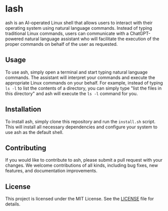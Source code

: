 # lash

ash is an AI-operated Linux shell that allows users to interact with their operating system using natural language commands. Instead of typing traditional Linux commands, users can communicate with a ChatGPT-powered natural language assistant who will facilitate the execution of the proper commands on behalf of the user as requested.

## Usage

To use ash, simply open a terminal and start typing natural language commands. The assistant will interpret your commands and execute the appropriate Linux commands on your behalf. For example, instead of typing `ls -l` to list the contents of a directory, you can simply type "list the files in this directory" and ash will execute the `ls -l` command for you.

## Installation

To install ash, simply clone this repository and run the `install.sh` script. This will install all necessary dependencies and configure your system to use ash as the default shell.

## Contributing

If you would like to contribute to ash, please submit a pull request with your changes. We welcome contributions of all kinds, including bug fixes, new features, and documentation improvements.

## License

This project is licensed under the MIT License. See the [LICENSE](LICENSE) file for details.
